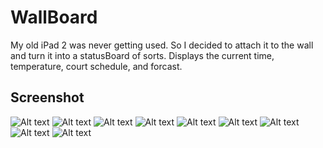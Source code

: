 # WallBoard
My old iPad 2 was never getting used. So I decided to attach it to the wall and turn it into a statusBoard of sorts. 
Displays the current time, temperature, court schedule, and forcast. 
## Screenshot
![Alt text](images/IMG_1.png?raw=true "IMG_1.png")
![Alt text](images/IMG_2.png?raw=true "IMG_1.png")
![Alt text](images/IMG_3.png?raw=true "IMG_1.png")
![Alt text](images/IMG_4.png?raw=true "IMG_1.png")
![Alt text](images/IMG_5.png?raw=true "IMG_1.png")
![Alt text](images/IMG_6.png?raw=true "IMG_1.png")
![Alt text](images/IMG_7.png?raw=true "IMG_1.png")
![Alt text](images/IMG_8.png?raw=true "IMG_1.png")
![Alt text](images/IMG_9.png?raw=true "IMG_1.png")

